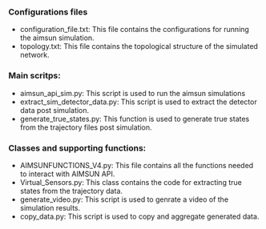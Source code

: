 ### Configurations files 
  - configuration_file.txt: This file contains the configurations for running the aimsun simulation.
  - topology.txt: This file contains the topological structure of the simulated network.

### Main scritps:
  - aimsun_api_sim.py: This script is used to run the aimsun simulations
  - extract_sim_detector_data.py: This script is used to extract the detector data post simulation.
  - generate_true_states.py: This function is used to generate true states from the trajectory files post simulation.

### Classes and supporting functions:
  - AIMSUNFUNCTIONS_V4.py: This file contains all the functions needed to interact with AIMSUN API.
  - Virtual_Sensors.py: This class contains the code for extracting true states from the trajectory data.
  - generate_video.py: This script is used to genrate a video of the simulation results. 
  - copy_data.py: This script is used to copy and aggregate generated data.

